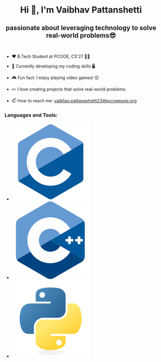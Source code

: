  <h1 align="center">Hi 👋, I'm Vaibhav Pattanshetti</h1>

<h2 align="center">passionate about leveraging technology to solve real-world problems😎</h2><br>

- ❤️ B.Tech Student at PCOOE, CS'27 📖📙

- 🌱 Currently developing my coding skills 🖥️.

- 🎮 Fun fact: I enjoy playing video games! 😊

- ✏️ I love creating projects that solve real-world problems.

- 📫 How to reach me: vaibhav.pattanashetti23@pccoepune.org

### Languages and Tools:
- ![C](https://raw.githubusercontent.com/devicons/devicon/master/icons/c/c-original.svg)
- ![C++](https://raw.githubusercontent.com/devicons/devicon/master/icons/cplusplus/cplusplus-original.svg)
- ![Python](https://raw.githubusercontent.com/devicons/devicon/master/icons/python/python-original.svg)

